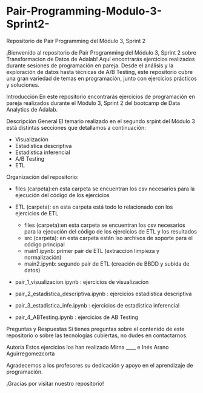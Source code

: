 # Pair-Programming-Modulo-3-Sprint2-
Repositorio de Pair Programming del Módulo 3, Sprint 2

¡Bienvenido al repositorio de Pair Programming del Módulo 3, Sprint 2 sobre Transformacion de Datos de Adalab! Aquí encontrarás ejercicios realizados durante sesiones de programación en pareja. Desde el análisis y la exploración de datos hasta técnicas de A/B Testing, este repositorio cubre una gran variedad de temas en programación, junto con ejercicios prácticos y soluciones.

Introducción
En este repositorio encontrarás ejercicios de programación en pareja realizados durante el Módulo 3, Sprint 2 del bootcamp de Data Analytics de Adalab. 

Descripción General
El temario realizado en el segundo srpint del Módulo 3 está distintas secciones que detallamos a continuación:

- Visualización
- Estadistica descriptiva 
- Estadistica inferencial
- A/B Testing
- ETL 

Organización del repositorio:
- files (carpeta):en esta carpeta se encuentran los csv necesarios para la ejecución del código de los ejercicios

- ETL (carpeta): en esta carpeta está todo lo relacionado con los ejercicios de ETL
    - files (carpeta):en esta carpeta se encuentran los csv necesarios para la ejecución del código de los ejercicios de ETL y los resultados
    - src (carpeta): en esta carpeta están lso archivos de soporte para el código principal
    - main1.ipynb: primer pair de ETL (extraccion limpieza y normalización)
    - main2.ipynb: segundo pair de ETL (creación de BBDD y subida de datos)

- pair_1_visualizacion.ipynb : ejercicios de visualizacion
- pair_2_estadistica_descriptiva.ipynb : ejercicios estadistica descriptiva
- pair_3_estadistica_infe.ipynb : ejercicios de estadistica inferencial
- pair_4_ABTesting.ipynb : ejercicios de AB Testing


Preguntas y Respuestas
Si tienes preguntas sobre el contenido de este repositorio o sobre las tecnologías cubiertas, no dudes en contactarnos.

Autoría
Estos ejercicios los han realizado Mirna ____ e Inés Arano Aguirregomezcorta 

Agradecemos a los profesores su dedicación y apoyo en el aprendizaje de programación.

¡Gracias por visitar nuestro repositorio!
